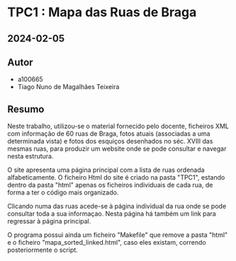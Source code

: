# TPC1 : Mapa das Ruas de Braga
## 2024-02-05

## Autor
- a100665
- Tiago Nuno de Magalhães Teixeira

## Resumo

Neste trabalho, utilizou-se o material fornecido pelo docente, ficheiros XML com informação de 60 ruas de Braga, fotos atuais (associadas a uma determinada vista) e fotos dos esquiços desenhados no séc. XVIII das mesmas ruas, para produzir um website onde se pode consultar e navegar nesta estrutura.

O site apresenta uma página principal com a lista de ruas ordenada alfabeticamente. O ficheiro Html do site é criado na pasta "TPC1", estando dentro da pasta "html" apenas os ficheiros individuais de cada rua, de forma a ter o código mais organizado.

Clicando numa das ruas acede-se à página individual da rua onde se pode consultar toda a sua informaçao. Nesta página há também um link para regressar à página principal.

O programa possui ainda um ficheiro "Makefile" que remove a pasta "html" e o ficheiro "mapa_sorted_linked.html", caso eles existam, correndo posteriormente o script.
